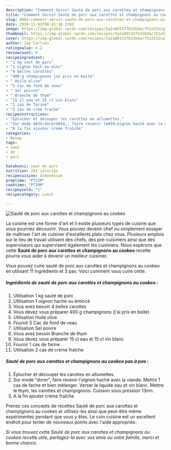 ```yaml
---
description: "Comment Servir Sauté de porc aux carottes et champignons au cookeo"
title: "Comment Servir Sauté de porc aux carottes et champignons au cookeo"
slug: 6682-comment-servir-saute-de-porc-aux-carottes-et-champignons-au-cookeo
date: 2020-11-01T00:41:16.238Z
image: https://img-global.cpcdn.com/recipes/5a2a801337b32b4a/751x532cq70/saute-de-porc-aux-carottes-et-champignons-au-cookeo-photo-principale-de-la-recette.jpg
thumbnail: https://img-global.cpcdn.com/recipes/5a2a801337b32b4a/751x532cq70/saute-de-porc-aux-carottes-et-champignons-au-cookeo-photo-principale-de-la-recette.jpg
cover: https://img-global.cpcdn.com/recipes/5a2a801337b32b4a/751x532cq70/saute-de-porc-aux-carottes-et-champignons-au-cookeo-photo-principale-de-la-recette.jpg
author: Jay Carlson
ratingvalue: 4.2
reviewcount: 9
recipeingredient:
- "1 kg saut de porc"
- "1 oignon hach ou minc"
- "4 belles carottes"
- "400 g champignons jai pris en boite"
- " Huile olive"
- "5 Cac de fond de veau"
- " Sel poivre"
- " Branche de thym"
- "15 cl eau et 15 cl vin blanc"
- "1 cas de farine"
- "2 cas de crme frache"
recipeinstructions:
- "Éplucher et découper les carottes en allumettes."
- "Sur mode &#34;dorer&#34;, faire revenir l&#39;oignon haché avec la viande. Mettre 1 cas de farine et bien mélanger. Verser le liquide eau et vin blanc. Mettre le thym, les carottes et champignons. Cuisson sous pression 13mn."
- "A la fin ajouter crème fraîche"
categories:
- Resep
tags:
- saut
- de
- porc

katakunci: saut de porc 
nutrition: 241 calories
recipecuisine: Indonesian
preptime: "PT22M"
cooktime: "PT39M"
recipeyield: "1"
recipecategory: Lunch

---
```



![Sauté de porc aux carottes et champignons au cookeo](https://img-global.cpcdn.com/recipes/5a2a801337b32b4a/751x532cq70/saute-de-porc-aux-carottes-et-champignons-au-cookeo-photo-principale-de-la-recette.jpg)

La cuisine est une forme d'art et il existe plusieurs types de cuisine que vous pourriez découvrir. Vous pouvez devenir chef ou simplement essayer de maîtriser l'art de cuisiner d'excellents plats chez vous. Plusieurs emplois sur le lieu de travail utilisent des chefs, des pré-cuisiniers ainsi que des superviseurs qui supervisent également les cuisiniers. Nous espérons que cette <strong> Sauté de porc aux carottes et champignons au cookeo </strong> recette pourra vous aider à devenir un meilleur cuisinier.

<!--inarticleads1-->

Vous pouvez cuire sauté de porc aux carottes et champignons au cookeo en utilisant 11 Ingrédients et 3 pas. Voici comment vous cuire cette.

##### Ingrédients de sauté de porc aux carottes et champignons au cookeo :

1. Utilisation 1 kg sauté de porc
1. Utilisation 1 oignon haché ou émincé
1. Vous avez besoin 4 belles carottes
1. Vous devez vous préparer 400 g champignons (j&#39;ai pris en boite)
1. Utilisation  Huile olive
1. Fournir 5 Cac de fond de veau
1. Utilisation  Sel poivre
1. Vous avez besoin  Branche de thym
1. Vous devez vous préparer 15 cl eau et 15 cl vin blanc
1. Fournir 1 cas de farine
1. Utilisation 2 cas de crème fraîche




<!--inarticleads2-->

##### Sauté de porc aux carottes et champignons au cookeo pas à pas :

1. Éplucher et découper les carottes en allumettes.
1. Sur mode &#34;dorer&#34;, faire revenir l&#39;oignon haché avec la viande. Mettre 1 cas de farine et bien mélanger. Verser le liquide eau et vin blanc. Mettre le thym, les carottes et champignons. Cuisson sous pression 13mn.
1. A la fin ajouter crème fraîche




<!--inarticleads1-->

<p>
Prenez ces concepts de recettes Sauté de porc aux carottes et champignons au cookeo et utilisez-les ainsi que peut-être même expérimentez pendant que vous y êtes. Le coin cuisine est un excellent endroit pour tenter de nouveaux points avec l'aide appropriée.
</p>

<p>
<i>Si vous trouvez cette Sauté de porc aux carottes et champignons au cookeo recette utile, partagez-la avec vos amis ou votre famille, merci et bonne chance.</i>
</p>

